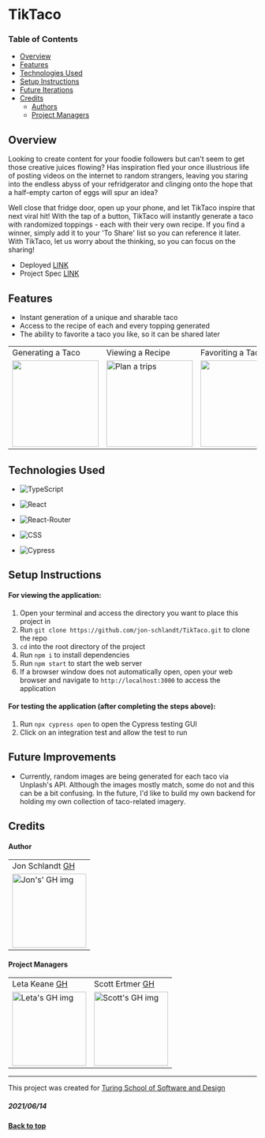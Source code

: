 # TikTaco

### Table of Contents
- [Overview](#overview)
- [Features](#features)
- [Technologies Used](#technologies-used)
- [Setup Instructions](#setup-instructions)
- [Future Iterations](#future-iterations)
- [Credits](#credits)
    - [Authors](#authors)
    - [Project Managers](#project-managers)

## Overview
Looking to create content for your foodie followers but can't seem to get those creative juices flowing? Has inspiration fled your once illustrious life of posting videos on the internet to random strangers, leaving you staring into the endless abyss of your refridgerator and clinging onto the hope that a half-empty carton of eggs will spur an idea?

Well close that fridge door, open up your phone, and let TikTaco inspire that next viral hit! With the tap of a button, TikTaco will instantly generate a taco with randomized toppings - each with their very own recipe. If you find a winner, simply add it to your 'To Share' list so you can reference it later. With TikTaco, let us worry about the thinking, so you can focus on the sharing!

- Deployed [LINK](https://tik-taco.herokuapp.com/)
- Project Spec [LINK](https://frontend.turing.edu/projects/module-3/niche-audience.html)

## Features
- Instant generation of a unique and sharable taco
- Access to the recipe of each and every topping generated
- The ability to favorite a taco you like, so it can be shared later

<table>
    <tr>
        <td>Generating a Taco</td>
        <td>Viewing a Recipe</td>
        <td>Favoriting a Taco</td>
    </tr>
    </tr>
        <td><img src="https://media.giphy.com/media/12dcyQL3fbSywNpvTa/giphy.gif" width="175px" height="auto" /></td>
        <td><img src="https://media.giphy.com/media/kuCbE91lXwkAHzLxwj/giphy.gif" alt="Plan a trips" width="175px" height="auto" /></td>
        <td><img src="https://media.giphy.com/media/ctMqrLjJSKgHge78TF/giphy.gif" width="175px" height="auto" /></td>
    </tr>
</table>

## Technologies Used
* ![TypeScript](https://img.shields.io/badge/TypeScript-007ACC?style=for-the-badge&logo=typescript&logoColor=white)

* ![React](https://img.shields.io/badge/react%20-%2320232a.svg?&style=for-the-badge&logo=react&logoColor=%2361DAFB)

* ![React-Router](https://img.shields.io/badge/React_Router-CA4245?style=for-the-badge&logo=react-router&logoColor=white)

* ![CSS](https://img.shields.io/badge/css3%20-%231572B6.svg?&style=for-the-badge&logo=css3&logoColor=white)

* ![Cypress](https://img.shields.io/badge/cypress-04C38E.svg?&style=for-the-badge&logo=cypress&logoColor=white)

## Setup Instructions
#### For viewing the application:
1. Open your terminal and access the directory you want to place this project in
2. Run `git clone https://github.com/jon-schlandt/TikTaco.git` to clone the repo
3. `cd` into the root directory of the project
4. Run `npm i` to install dependencies
5. Run `npm start` to start the web server
6. If a browser window does not automatically open, open your web browser and navigate to `http://localhost:3000` to access the application

#### For testing the application (after completing the steps above):
1. Run `npx cypress open` to open the Cypress testing GUI
2. Click on an integration test and allow the test to run

## Future Improvements
- Currently, random images are being generated for each taco via Unplash's API. Although the images mostly match, some do not and this can be a bit confusing. In the future, I'd like to build my own backend for holding my own collection of taco-related imagery.

## Credits
#### Author
<table>
  <tr>
    <td> Jon Schlandt <a href="https://github.com/jon-schlandt">GH</td>
  </tr>
  <td>
    <img src="https://avatars.githubusercontent.com/u/75702270?v=4" alt="Jon's' GH img"
  width="150" height="auto" />
  </td>
</table>

#### Project Managers
<table>
  <tr>
    <td> Leta Keane <a href="https://github.com/letakeane">GH</td>
    <td> Scott Ertmer <a href="https://github.com/sertmer">GH</td>
  </tr>
  <td>
    <img src="https://avatars.githubusercontent.com/u/22563791?v=4" alt="Leta's GH img"
 width="150" height="auto" />
 </td>
  <td>
    <img src="https://avatars.githubusercontent.com/u/49926352?v=4" alt="Scott's GH img"
 width="150" height="auto" />
 </td>
</table>

**************************************************************************
This project was created for [Turing School of Software and Design](https://turing.io/)
##### 2021/06/14
**[Back to top](#table-of-contents)**